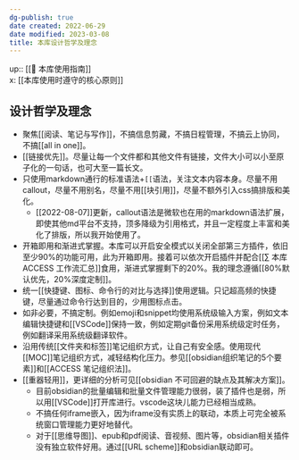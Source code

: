 ```yaml
---
dg-publish: true
date created: 2022-06-29
date modified: 2023-03-08
title: 本库设计哲学及理念
---
```


up:: [[🧰 本库使用指南]]  
x: [[本库使用时遵守的核心原则]]

## 设计哲学及理念

- 聚焦[[阅读、笔记与写作]]，不搞信息剪藏，不搞日程管理，不搞云上协同，不搞[[all in one]]。
- [[链接优先]]。尽量让每一个文件都和其他文件有链接，文件大小可以小至原子化的一句话，也可大至一篇长文。
- 只使用markdown通行的标准语法+`[[`语法，关注文本内容本身。尽量不用callout，尽量不用别名，尽量不用[[块引用]]，尽量不额外引入css搞排版和美化。
	- [[2022-08-07]]更新，callout语法是微软也在用的markdown语法扩展，即使其他md平台不支持，顶多降级为引用格式，并且一定程度上丰富和美化了排版，所以我开始使用了。
- 开箱即用和渐进式掌握。本库可以开启安全模式以关闭全部第三方插件，依旧至少90%的功能可用，此为开箱即用。接着可以依次开启插件并配合[[∑ 本库 ACCESS 工作流汇总]]食用，渐进式掌握剩下的20%。我的理念遵循[[80%默认优先，20%深度定制]]。
- 统一[[快捷键、图标、命令行的对比与选择]]使用逻辑。只记超高频的快捷键，尽量通过命令行达到目的，少用图标点击。
- 如非必要，不搞定制。例如emoji和snippet均使用系统级输入方案，例如文本编辑快捷键和[[VSCode]]保持一致，例如定期git备份采用系统级定时任务，例如翻译采用系统级翻译软件。
- 沿用传统[[文件夹和标签]]笔记组织方式，让自己有安全感。使用现代[[MOC]]笔记组织方式，减轻结构化压力。参见[[obsidian组织笔记的5个要素]]和[[ACCESS 笔记组织法]]。
- [[重器轻用]]，更详细的分析可见[[obsidian 不可回避的缺点及其解决方案]]。
	- 目前obsidian的批量编辑和批量文件管理能力很弱，装了插件也是弱，所以用[[VSCode]]打开库进行。vscode这块儿能力已经相当成熟。
	- 不搞任何iframe嵌入，因为iframe没有实质上的联动，本质上可完全被系统窗口管理能力更好地替代。
	- 对于[[思维导图]]、epub和pdf阅读、音视频、图片等，obsidian相关插件没有独立软件好用。通过[[URL scheme]]和obsidian联动即可。

